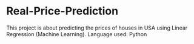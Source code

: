 # Real-Price-Prediction
This project is about predicting the prices of houses in USA using Linear Regression (Machine Learning).
Language used: Python
